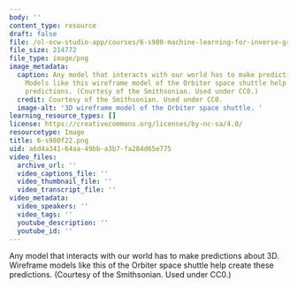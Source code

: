 ```yaml
---
body: ''
content_type: resource
draft: false
file: /ol-ocw-studio-app/courses/6-s980-machine-learning-for-inverse-graphics-fall-2022/6-s980f22.png
file_size: 214772
file_type: image/png
image_metadata:
  caption: Any model that interacts with our world has to make predictions about 3D.
    Models like this wireframe model of the Orbiter space shuttle help create these
    predictions. (Courtesy of the Smithsonian. Used under CC0.)
  credit: Courtesy of the Smithsonian. Used under CC0.
  image-alt: '3D wireframe model of the Orbiter space shuttle. '
learning_resource_types: []
license: https://creativecommons.org/licenses/by-nc-sa/4.0/
resourcetype: Image
title: 6-s980f22.png
uid: a6d4a341-64aa-49bb-a3b7-fa284d65e775
video_files:
  archive_url: ''
  video_captions_file: ''
  video_thumbnail_file: ''
  video_transcript_file: ''
video_metadata:
  video_speakers: ''
  video_tags: ''
  youtube_description: ''
  youtube_id: ''
---
```

Any model that interacts with our world has to make predictions about 3D. Wireframe models like this of the Orbiter space shuttle help create these predictions. (Courtesy of the Smithsonian. Used under CC0.)